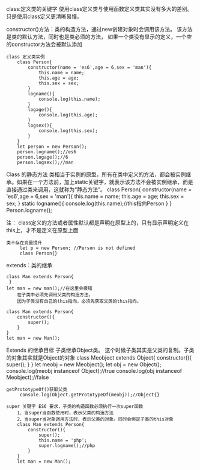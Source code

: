 class:定义类的关键字
    使用class定义类与使用函数定义类其实没有多大的差别。
    只是使用class定义更清晰易懂。


 constructor()方法：类的构造方法，通过new创建对象时会调用该方法。
    该方法是类的默认方法，同时也是类必须的方法，
    如果一个类没有显示的定义，一个空的constructor方法会被默认添加

    class 定义类实例
        class Person{
            constructor(name = 'es6',age = 6,sex = 'man'){
                this.name = name;
                this.age = age;
                this.sex = sex;
            }
            logname(){
                console.log(this.name);
            }
            logage(){
                console.log(this.age);
            }
            logsex(){
                console.log(this.sex);
            }
        }
        let person = new Person();
        person.logname();//es6
        person.logage();//6
        person.logsex();//man



Class 的静态方法
    类相当于实例的原型，所有在类中定义的方法，都会被实例继承。如果在一个方法前，加上static关键字，就表示该方法不会被实例继承，而是直接通过类来调用，这就称为“静态方法”。
         class Person{
            constructor(name = 'es6',age = 6,sex = 'man'){
                this.name = name;
                this.age = age;
                this.sex = sex;
            }
            static logname(){
                console.log(this.name);//this指向Person
            }
        }
        Person.logname();


    
注：
    class定义的方法或者属性默认都是声明在原型上的，只有显示声明定义在this上，才不是定义在原型上面

    类不存在变量提升
         let p = new Person; //Person is not defined
         class Person{}

    



 extends：类的继承

    class Man extends Person{
     }
    let man = new man();//在这里会报错
        在子类中必须先调用父类的构造方法。
        因为子类没有自己的this指向，必须先获取父类的this指向。

    class Man extends Person{
        constructor(){
            super();
        }
    }
    let man = new Man();

 Extends 的继承目标
    子类继承Object类。
        这个时候子类其实是父类的复制。子类的对象其实就是Object的对象
        class Meobject extends Object{
            constructor(){
                super();
            }
        }
        let meobj = new Meobject();
        let obj = new Object();
        console.log(meobj instanceof Object);//true
        console.log(obj instanceof Meobject);//false

    getPrototypeOf()获取父类
         console.log(Object.getPrototypeOf(meobj));//Object{}

    super 关键字 ES6 要求，子类的构造函数必须执行一次super函数
        1、当super当函数使用时，表示父类的构造方法
        2、当super当对象调用方法时，表示父类的对象。同时会绑定子类的this对象
        class Man extends Person{
            constructor(){
                super();
                this.name = 'php';
                super.logname();//php
            }
        }
        let man = new Man();